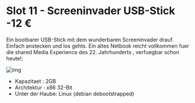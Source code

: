 [img]:https://github.com/zerocity/metalabAutomat/raw/master/11/1.jpg
# Slot 11 - Screeninvader USB-Stick -12 &euro;

Ein bootbarer USB-Stick mit dem wunderbaren Screeninvader drauf. Einfach anstecken und los gehts. Ein altes Netbook reicht vollkommen fuer die shared Media Experience des 22. Jahrhunderts , verfuegbar schon heute!;

![img]

+ Kapazitaet : 2GB
+ Architektur : x86 32-Bit
+ Unter der Haube: Linux (debian debootstrapped)
